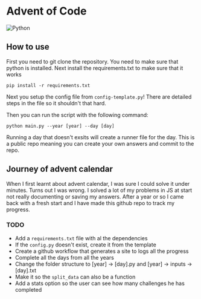 # Advent of Code
<img alt="Python" src="https://img.shields.io/badge/python%20-%2314354C.svg?&style=for-the-badge&logo=python&logoColor=white"/>

## How to use

First you need to git clone the repository. You need to make sure that python is installed. Next install the requirements.txt to make sure that it works

`pip install -r requirements.txt`

Next you setup the config file from `config-template.py`! There are detailed steps in the file so it shouldn't that hard.

Then you can run the script with the following command:

`python main.py --year [year] --day [day]`

Running a day that doesn't exsits will create a runner file for the day. This is a public repo meaning you can create your own answers and commit to the repo.

## Journey of advent calendar

When I first learnt about advent calendar, I was sure I could solve it under minutes. Turns out I was wrong. I solved a lot of my problems in JS at start not really documenting or saving my answers. After a year or so I came back with a fresh start and I have made this github repo to track my progress.

### TODO

- Add a `requirements.txt` file with al the dependencies
- If the `config.py` doesn't exist, create it from the template
- Create a github workflow that generates a site to logs all the progress
- Complete all the days from all the years
- Change the folder structure to [year] -> [day].py and [year] -> inputs -> [day].txt
- Make it so the `split_data` can also be a function
- Add a stats option so the user can see how many challenges he has completed
